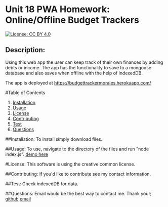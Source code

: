 # Unit 18 PWA Homework: Online/Offline Budget Trackers
 [![License: CC BY 4.0](https://licensebuttons.net/l/by/4.0/80x15.png)](http://creativecommons.org/licenses/by/4.0/)
## Description: 
Using this web app the user can keep track of their own finances by adding debts or income. The app has the functionality to save to a mongoose database and also saves when offline with the help of indexedDB. 

The app is deployed at https://budgettrackermorales.herokuapp.com/

  
  #Table of Contents
  1. [Installation](##installation)
  2. [Usage](##usage)
  3. [License](##license)
  4. [Contributing](##contributing)
  5. [Test](##test)
  6. [Questions](##questions)
  
  ##Installation: To install simply download files. 

  ##Usage: To use, navigate to the directory of the files and run "node index.js". [demo here](https://drive.google.com/file/d/1Oy814QUIo5eIlAxBZfzKwpflWVJM3zFE/view)

  #License: This software is using the creative common license. 

  ##Contributing: If you'd like to contribute see my contact information.

  ##Test: Check indexedDB for data. 

  ##Questions: Email would be the best way to contact me. Thank you!;
  [github](https://github.com/aminadabm93)
  [email](aminadabm93@gmail.com) 